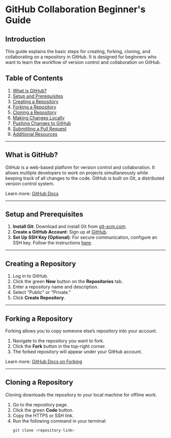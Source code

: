 # GitHub Collaboration Beginner's Guide

## Introduction
This guide explains the basic steps for creating, forking, cloning, and collaborating on a repository in GitHub. It is designed for beginners who want to learn the workflow of version control and collaboration on GitHub.

## Table of Contents
1. [What is GitHub?](#what-is-github)
2. [Setup and Prerequisites](#setup-and-prerequisites)
3. [Creating a Repository](#creating-a-repository)
4. [Forking a Repository](#forking-a-repository)
5. [Cloning a Repository](#cloning-a-repository)
6. [Making Changes Locally](#making-changes-locally)
7. [Pushing Changes to GitHub](#pushing-changes-to-github)
8. [Submitting a Pull Request](#submitting-a-pull-request)
9. [Additional Resources](#additional-resources)

---

## What is GitHub?
GitHub is a web-based platform for version control and collaboration. It allows multiple developers to work on projects simultaneously while keeping track of all changes to the code. GitHub is built on Git, a distributed version control system.

Learn more: [GitHub Docs](https://docs.github.com)

---

## Setup and Prerequisites
1. **Install Git**: Download and install Git from [git-scm.com](https://git-scm.com/).
2. **Create a GitHub Account**: Sign up at [GitHub](https://github.com).
3. **Set Up SSH Key (Optional)**: For secure communication, configure an SSH key. Follow the instructions [here](https://docs.github.com/en/authentication/connecting-to-github-with-ssh).

---

## Creating a Repository
1. Log in to GitHub.
2. Click the green **New** button on the **Repositories** tab.
3. Enter a repository name and description.
4. Select "Public" or "Private."
5. Click **Create Repository**.

---

## Forking a Repository
Forking allows you to copy someone else’s repository into your account.
1. Navigate to the repository you want to fork.
2. Click the **Fork** button in the top-right corner.
3. The forked repository will appear under your GitHub account.

Learn more: [GitHub Docs on Forking](https://docs.github.com/en/get-started/quickstart/fork-a-repo)

---

## Cloning a Repository
Cloning downloads the repository to your local machine for offline work.
1. Go to the repository page.
2. Click the green **Code** button.
3. Copy the HTTPS or SSH link.
4. Run the following command in your terminal:
   ```bash
   git clone <repository-link>

